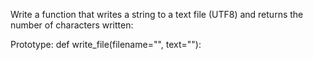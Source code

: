 Write a function that writes a string to a text file (UTF8) and returns the number of characters written:



Prototype: def write_file(filename="", text=""):
